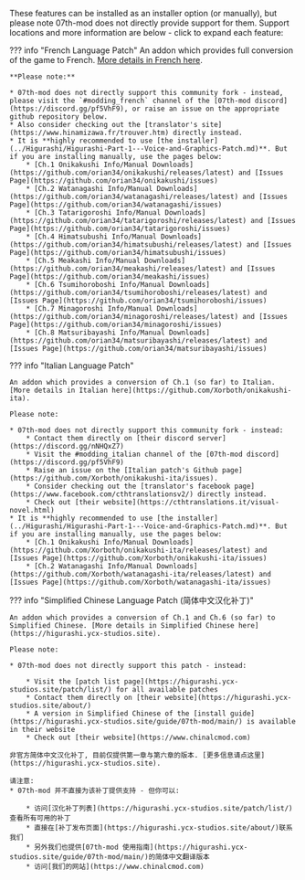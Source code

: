 These features can be installed as an installer option (or manually), but please note 07th-mod does not directly provide support for them. Support locations and more information are below - click to expand each feature:

??? info "French Language Patch"
    An addon which provides full conversion of the game to French. [More details in French here](https://github.com/orian34/onikakushi/releases/latest).

    **Please note:**

    * 07th-mod does not directly support this community fork - instead, please visit the `#modding_french` channel of the [07th-mod discord](https://discord.gg/pf5VhF9), or raise an issue on the appropriate github repository below.
    * Also consider checking out the [translator's site](https://www.hinamizawa.fr/trouver.htm) directly instead.
    * It is **highly recommended to use [the installer](../Higurashi/Higurashi-Part-1---Voice-and-Graphics-Patch.md)**. But if you are installing manually, use the pages below:
        * [Ch.1 Onikakushi Info/Manual Downloads](https://github.com/orian34/onikakushi/releases/latest) and [Issues Page](https://github.com/orian34/onikakushi/issues)
        * [Ch.2 Watanagashi Info/Manual Downloads](https://github.com/orian34/watanagashi/releases/latest) and [Issues Page](https://github.com/orian34/watanagashi/issues)
        * [Ch.3 Tatarigoroshi Info/Manual Downloads](https://github.com/orian34/tatarigoroshi/releases/latest) and [Issues Page](https://github.com/orian34/tatarigoroshi/issues)
        * [Ch.4 Himatsubushi Info/Manual Downloads](https://github.com/orian34/himatsubushi/releases/latest) and [Issues Page](https://github.com/orian34/himatsubushi/issues)
        * [Ch.5 Meakashi Info/Manual Downloads](https://github.com/orian34/meakashi/releases/latest) and [Issues Page](https://github.com/orian34/meakashi/issues)
        * [Ch.6 Tsumihoroboshi Info/Manual Downloads](https://github.com/orian34/tsumihoroboshi/releases/latest) and [Issues Page](https://github.com/orian34/tsumihoroboshi/issues)
        * [Ch.7 Minagoroshi Info/Manual Downloads](https://github.com/orian34/minagoroshi/releases/latest) and [Issues Page](https://github.com/orian34/minagoroshi/issues)
        * [Ch.8 Matsuribayashi Info/Manual Downloads](https://github.com/orian34/matsuribayashi/releases/latest) and [Issues Page](https://github.com/orian34/matsuribayashi/issues)

??? info "Italian Language Patch"

    An addon which provides a conversion of Ch.1 (so far) to Italian. [More details in Italian here](https://github.com/Xorboth/onikakushi-ita).

    Please note:

    * 07th-mod does not directly support this community fork - instead:
        * Contact them directly on [their discord server](https://discord.gg/nNHQxZ7)
        * Visit the #modding_italian channel of the [07th-mod discord](https://discord.gg/pf5VhF9)
        * Raise an issue on the [Italian patch's Github page](https://github.com/Xorboth/onikakushi-ita/issues).
        * Consider checking out the [translator's facebook page](https://www.facebook.com/cthtranslationsv2/) directly instead.
        * Check out [their website](https://cthtranslations.it/visual-novel.html)
    * It is **highly recommended to use [the installer](../Higurashi/Higurashi-Part-1---Voice-and-Graphics-Patch.md)**. But if you are installing manually, use the pages below:
        * [Ch.1 Onikakushi Info/Manual Downloads](https://github.com/Xorboth/onikakushi-ita/releases/latest) and [Issues Page](https://github.com/Xorboth/onikakushi-ita/issues)
        * [Ch.2 Watanagashi Info/Manual Downloads](https://github.com/Xorboth/watanagashi-ita/releases/latest) and [Issues Page](https://github.com/Xorboth/watanagashi-ita/issues)

??? info "Simplified Chinese Language Patch (简体中文汉化补丁)"

    An addon which provides a conversion of Ch.1 and Ch.6 (so far) to Simplified Chinese. [More details in Simplified Chinese here](https://higurashi.ycx-studios.site).

    Please note:

    * 07th-mod does not directly support this patch - instead:

        * Visit the [patch list page](https://higurashi.ycx-studios.site/patch/list/) for all available patches
        * Contact them directly on [their website](https://higurashi.ycx-studios.site/about/)
        * A version in Simplified Chinese of the [install guide](https://higurashi.ycx-studios.site/guide/07th-mod/main/) is available in their website
        * Check out [their website](https://www.chinalcmod.com)
        
    非官方简体中文汉化补丁, 目前仅提供第一章与第六章的版本. [更多信息请点这里](https://higurashi.ycx-studios.site).
    
    请注意:
    * 07th-mod 并不直接为该补丁提供支持 - 但你可以:
    
        * 访问[汉化补丁列表](https://higurashi.ycx-studios.site/patch/list/)查看所有可用的补丁
        * 直接在[补丁发布页面](https://higurashi.ycx-studios.site/about/)联系我们
        * 另外我们也提供[07th-mod 使用指南](https://higurashi.ycx-studios.site/guide/07th-mod/main/)的简体中文翻译版本
        * 访问[我们的网站](https://www.chinalcmod.com)
